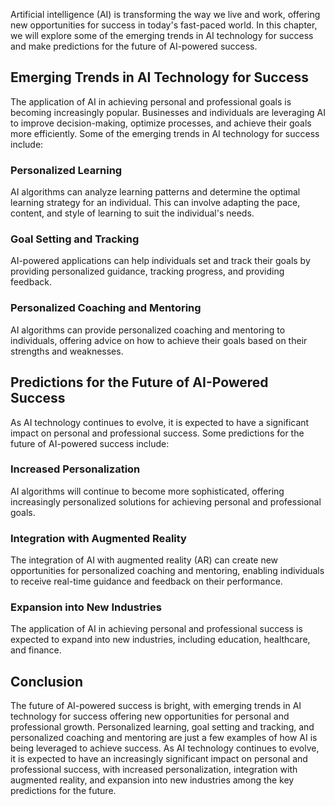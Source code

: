 
Artificial intelligence (AI) is transforming the way we live and work, offering new opportunities for success in today's fast-paced world. In this chapter, we will explore some of the emerging trends in AI technology for success and make predictions for the future of AI-powered success.

Emerging Trends in AI Technology for Success
--------------------------------------------

The application of AI in achieving personal and professional goals is becoming increasingly popular. Businesses and individuals are leveraging AI to improve decision-making, optimize processes, and achieve their goals more efficiently. Some of the emerging trends in AI technology for success include:

### Personalized Learning

AI algorithms can analyze learning patterns and determine the optimal learning strategy for an individual. This can involve adapting the pace, content, and style of learning to suit the individual's needs.

### Goal Setting and Tracking

AI-powered applications can help individuals set and track their goals by providing personalized guidance, tracking progress, and providing feedback.

### Personalized Coaching and Mentoring

AI algorithms can provide personalized coaching and mentoring to individuals, offering advice on how to achieve their goals based on their strengths and weaknesses.

Predictions for the Future of AI-Powered Success
------------------------------------------------

As AI technology continues to evolve, it is expected to have a significant impact on personal and professional success. Some predictions for the future of AI-powered success include:

### Increased Personalization

AI algorithms will continue to become more sophisticated, offering increasingly personalized solutions for achieving personal and professional goals.

### Integration with Augmented Reality

The integration of AI with augmented reality (AR) can create new opportunities for personalized coaching and mentoring, enabling individuals to receive real-time guidance and feedback on their performance.

### Expansion into New Industries

The application of AI in achieving personal and professional success is expected to expand into new industries, including education, healthcare, and finance.

Conclusion
----------

The future of AI-powered success is bright, with emerging trends in AI technology for success offering new opportunities for personal and professional growth. Personalized learning, goal setting and tracking, and personalized coaching and mentoring are just a few examples of how AI is being leveraged to achieve success. As AI technology continues to evolve, it is expected to have an increasingly significant impact on personal and professional success, with increased personalization, integration with augmented reality, and expansion into new industries among the key predictions for the future.
